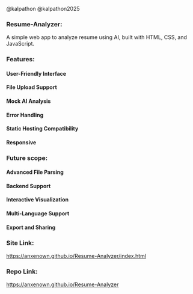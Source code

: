 @kalpathon
@kalpathon2025

### Resume-Analyzer:
A simple web app to analyze resume using AI, built with HTML, CSS, and JavaScript.


### Features:
#### User-Friendly Interface
#### File Upload Support
#### Mock AI Analysis
#### Error Handling
#### Static Hosting Compatibility
#### Responsive

### Future scope:
#### Advanced File Parsing
#### Backend Support
#### Interactive Visualization
#### Multi-Language Support
#### Export and Sharing

### Site Link:
https://anxenown.github.io/Resume-Analyzer/index.html

### Repo Link:
https://anxenown.github.io/Resume-Analyzer